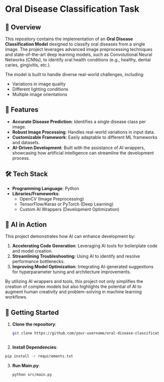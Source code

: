 # Oral Disease Classification Task

## 📝 Overview  
This repository contains the implementation of an **Oral Disease Classification Model** designed to classify oral diseases from a single image. The project leverages advanced image preprocessing techniques and state-of-the-art deep learning models, such as Convolutional Neural Networks (CNNs), to identify oral health conditions (e.g., healthy, dental caries, gingivitis, etc.).

The model is built to handle diverse real-world challenges, including:  
- Variations in image quality  
- Different lighting conditions  
- Multiple image orientations  

## 🚀 Features  
- **Accurate Disease Prediction**: Identifies a single disease class per image.  
- **Robust Image Processing**: Handles real-world variations in input data.  
- **Customizable Framework**: Easily adaptable to different ML frameworks and datasets.  
- **AI-Driven Development**: Built with the assistance of AI wrappers, showcasing how artificial intelligence can streamline the development process.  

## 🛠️ Tech Stack  
- **Programming Language**: Python  
- **Libraries/Frameworks**:  
  - OpenCV (Image Preprocessing)  
  - TensorFlow/Keras or PyTorch (Deep Learning)  
  - Custom AI Wrappers (Development Optimization)  

## 🤖 AI in Action  
This project demonstrates how AI can enhance development by:  
1. **Accelerating Code Generation**: Leveraging AI tools for boilerplate code and model creation.  
2. **Streamlining Troubleshooting**: Using AI to identify and resolve performance bottlenecks.  
3. **Improving Model Optimization**: Integrating AI-generated suggestions for hyperparameter tuning and architecture improvements.  

By utilizing AI wrappers and tools, this project not only simplifies the creation of complex models but also highlights the potential of AI to augment human creativity and problem-solving in machine learning workflows.  

## 🏁 Getting Started  
1. **Clone the repository**:  
   ```bash
   git clone https://github.com/your-username/oral-disease-classification.git
 
2. **Install Dependencies**:
  ```bash
  pip install -r requirements.txt
```
3. **Run Main.py**:
   ```bash
   python src/main.py
   ```
